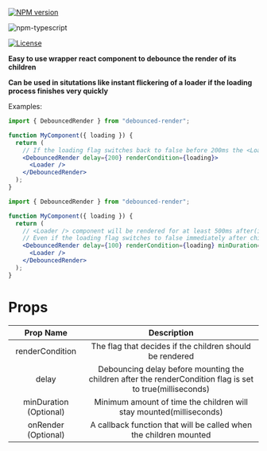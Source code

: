 [![NPM version][npm-image]][npm-url]

![npm-typescript]

[![License][github-license]][github-license-url]

**Easy to use wrapper react component to debounce the render of its children**

**Can be used in situtations like instant flickering of a loader if the loading process finishes very quickly**

Examples:

```jsx
import { DebouncedRender } from "debounced-render";

function MyComponent({ loading }) {
  return (
    // If the loading flag switches back to false before 200ms the <Loader /> component won't be rendered at all
    <DebouncedRender delay={200} renderCondition={loading}>
      <Loader />
    </DebouncedRender>
  );
}
```

```jsx
import { DebouncedRender } from "debounced-render";

function MyComponent({ loading }) {
  return (
    // <Loader /> component will be rendered for at least 500ms after(if mounted at all) it is mounted.
    // Even if the loading flag switches to false immediately after child component is mounted
    <DebouncedRender delay={100} renderCondition={loading} minDuration={500}>
      <Loader />
    </DebouncedRender>
  );
}
```

# Props


| Prop Name | Description  |
| :---------: | :--------: |
| renderCondition  | The flag that decides if the children should be rendered |
| delay  | Debouncing delay before mounting the children after the renderCondition flag is set to true(milliseconds) |
| minDuration (Optional)  | Minimum amount of time the children will stay mounted(milliseconds)  |
| onRender (Optional)  | A callback function that will be called when the children mounted |


[npm-url]: https://www.npmjs.com/package/debounced-render
[npm-image]: https://img.shields.io/github/package-json/v/doganhekimoglu/debounced-render
[github-license]: https://img.shields.io/npm/l/debounced-render
[github-license-url]: https://github.com/doganhekimoglu/debounced-render/blob/master/LICENSE
[npm-typescript]: https://img.shields.io/npm/types/debounced-render
